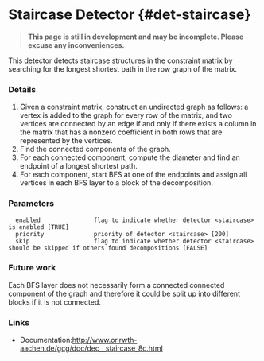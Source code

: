 # Staircase Detector {#det-staircase}
> **This page is still in development and may be incomplete. Please excuse any inconveniences.**

This detector detects staircase structures in the constraint matrix by searching for the longest shortest path in the row graph of the matrix.

### Details
1. Given a constraint matrix, construct an undirected graph as follows: a vertex is added to the graph for every row of the matrix, and two vertices are connected by an edge if and only if there exists a column in the matrix that has a nonzero coefficient in both rows that are represented by the vertices.
2. Find the connected components of the graph.
3. For each connected component, compute the diameter and find an endpoint of a longest shortest path.
4. For each component, start BFS at one of the endpoints and assign all vertices in each BFS layer to a block of the decomposition.

### Parameters
```
  enabled               flag to indicate whether detector <staircase> is enabled [TRUE]
  priority              priority of detector <staircase> [200]
  skip                  flag to indicate whether detector <staircase> should be skipped if others found decompositions [FALSE]
```
### Future work
Each BFS layer does not necessarily form a connected connected component of the graph and therefore it could be split up into different blocks if it is not connected.

### Links
 * Documentation:http://www.or.rwth-aachen.de/gcg/doc/dec__staircase_8c.html
